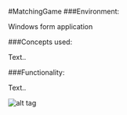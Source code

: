 #MatchingGame
###Environment:

Windows form application

###Concepts used:

Text..

###Functionality:

Text..


![alt tag](https://raw.github.com/andrewjhinger/MatchingGame/master/Capture.JPG)
